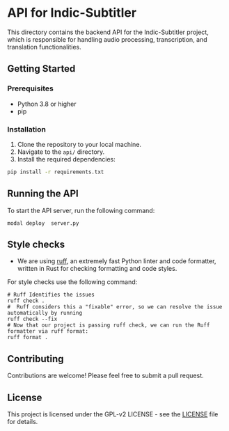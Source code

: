 # API for Indic-Subtitler

This directory contains the backend API for the Indic-Subtitler project, which is responsible for handling audio processing, transcription, and translation functionalities.

## Getting Started

### Prerequisites

- Python 3.8 or higher
- pip

### Installation

1. Clone the repository to your local machine.
2. Navigate to the `api/` directory.
3. Install the required dependencies:

```bash
pip install -r requirements.txt
```

## Running the API

To start the API server, run the following command:

```
modal deploy  server.py
```

## Style checks

- We are using [ruff](https://docs.astral.sh/ruff/), an extremely fast Python linter and code formatter, written in Rust for checking formatting and code styles. 

For style checks use the following command:

```
# Ruff Identifies the issues
ruff check .
#  Ruff considers this a "fixable" error, so we can resolve the issue automatically by running
ruff check --fix
# Now that our project is passing ruff check, we can run the Ruff formatter via ruff format:
ruff format .
```

## Contributing

Contributions are welcome! Please feel free to submit a pull request.

## License

This project is licensed under the GPL-v2 LICENSE - see the [LICENSE](../LICENSE) file for details.